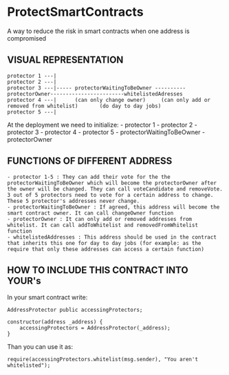 # ProtectSmartContracts
A way to reduce the risk in smart contracts when one address is compromised

VISUAL REPRESENTATION
---------------------

    protector 1 ---|
    protector 2 ---|
    protector 3 ---|----- protectorWaitingToBeOwner ---------- protectorOwner------------------------whitelistedAdresses
    protector 4 ---|      (can only change owner)     (can only add or removed from whitelist)       (do day to day jobs)
    protector 5 ---|



At the deployment we need to initialize:
    - protector 1
    - protector 2
    - protector 3
    - protector 4
    - protector 5
    - protectorWaitingToBeOwner
    - protectorOwner
    
FUNCTIONS OF DIFFERENT ADDRESS
------------------------------

    - protector 1-5 : They can add their vote for the the protectorWaitingToBeOwner which will become the protectorOwner after the owner will be changed. They can call voteCandidate and removeVote. 3 out of 5 protectors need to vote for a certain address to change. These 5 protector's addresses never change.
    - protectorWaitingToBeOwner : If agreed, this address will become the smart contract owner. It can call changeOwner function
    - protectorOwner : It can only add or removed addresses from whitelist. It can call addToWhitelist and removedFromWhitelist function
    - whitelistedAddresses : This address should be used in the contract that inherits this one for day to day jobs (for example: as the require that only these addresses can access a certain function)
    
HOW TO INCLUDE THIS CONTRACT INTO YOUR's
----------------------------------------

In your smart contract write:

    AddressProtector public accessingProtectors;

    constructor(address _address) {
        accessingProtectors = AddressProtector(_address);
    }
    
Than you can use it as: 

    require(accessingProtectors.whitelist(msg.sender), "You aren't whitelisted");
